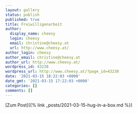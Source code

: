 ```yaml
---
layout: gallery
status: publish
published: true
title: Freiwilligenarbeit
author:
  display_name: cheesy
  login: cheesy
  email: christine@cheesy.at
  url: http://www.cheesy.at/
author_login: cheesy
author_email: christine@cheesy.at
author_url: http://www.cheesy.at/
wordpress_id: 43238
wordpress_url: http://www.cheesy.at/?page_id=43238
date: '2021-03-15 18:22:03 +0000'
date_gmt: '2021-03-15 17:22:03 +0000'
categories: []
comments: []
---
```

<!-- wp:core-embed/wordpress {"url":"http://www.cheesy.at/2021/03/hug-in-a-box/","type":"rich","providerNameSlug":"cheesy-at","className":""} -->
[Zum Post]({% link _posts/2021-03-15-hug-in-a-box.md %})
<!-- /wp:core-embed/wordpress -->
<!-- wp:paragraph --><!-- /wp:paragraph -->
